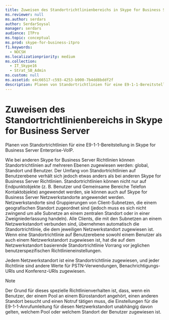 ```yaml
---
title: Zuweisen des Standortrichtlinienbereichs in Skype for Business Server
ms.reviewer: null
ms.author: serdars
author: SerdarSoysal
manager: serdars
audience: ITPro
ms.topic: conceptual
ms.prod: skype-for-business-itpro
f1.keywords:
  - NOCSH
ms.localizationpriority: medium
ms.collection:
  - IT_Skype16
  - Strat_SB_Admin
ms.custom: null
ms.assetid: e4c66517-c593-4253-b900-7b4dd8bddf2f
description: Planen von Standortrichtlinien für eine E9-1-1-Bereitstellung in Skype for Business Server Enterprise-VoIP.
---
```


# <a name="assign-location-policy-scope-in-skype-for-business-server"></a>Zuweisen des Standortrichtlinienbereichs in Skype for Business Server
 
Planen von Standortrichtlinien für eine E9-1-1-Bereitstellung in Skype for Business Server Enterprise-VoIP.
  
Wie bei anderen Skype for Business Server Richtlinien können Standortrichtlinien auf mehreren Ebenen zugewiesen werden: global, Standort und Benutzer. Der Umfang von Standortrichtlinien auf Benutzerebene verhält sich jedoch etwas anders als bei anderen Skype for Business Server Richtlinien. Standortrichtlinien können nicht nur auf Endpunktobjekte (z. B. Benutzer und Gemeinsame Bereiche Telefon Kontaktobjekte) angewendet werden, sie können auch auf Skype for Business Server Netzwerkstandorte angewendet werden. Netzwerkstandorte sind Gruppierungen von Client-Subnetzen, die einem geografischen Standort zugeordnet sind (jedoch muss es sich nicht zwingend um alle Subnetze an einem zentralen Standort oder in einer Zweigniederlassung handeln). Alle Clients, die mit den Subnetzen an einem Netzwerkstandort verbunden sind, übernehmen automatisch die Standortrichtlinie, die dem jeweiligen Netzwerkstandort zugewiesen ist. Wenn eine Standortrichtlinie auf Benutzerebene sowohl einem Benutzer als auch einem Netzwerkstandort zugewiesen ist, hat die auf dem Netzwerkstandort basierende Standortrichtlinie Vorrang vor jeglichen benutzerspezifischen Richtlinieneinstellungen.
  
Jedem Netzwerkstandort ist eine Standortrichtlinie zugewiesen, und jeder Richtlinie sind andere Werte für PSTN-Verwendungen, Benachrichtigungs-URIs und Konferenz-URIs zugewiesen.
  
> [!NOTE]
> Der Grund für dieses spezielle Richtlinienverhalten ist, dass, wenn ein Benutzer, der einem Pool an einem Bürostandort angehört, einen anderen Standort besucht und einen Notruf tätigen muss, die Einstellungen für die E9-1-1-Anrufumleitung für diesen Netzwerkstandort unabhängig davon gelten, welchem Pool oder welchem Standort der Benutzer zugewiesen ist. 
  

